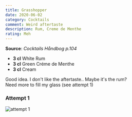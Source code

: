```yaml
---
title: Grasshopper
date: 2020-06-02
category: Cocktails
comment: Weird aftertaste
description: Rum, Creme de Menthe
rating: Meh
---
```


**Source**: *Cocktails Håndbog p.104*

 - **3 cl** White Rum 
 - **3 cl** Green Créme de Menthe
 - **3 cl** Cream

   
 Good idea. I don't like the aftertaste.. Maybe it's the rum?   
 Need more to fill my glass (see attempt 1)

### Attempt 1
![attempt 1][attempt1]

 [attempt1]:Grasshopper_V1.jpg